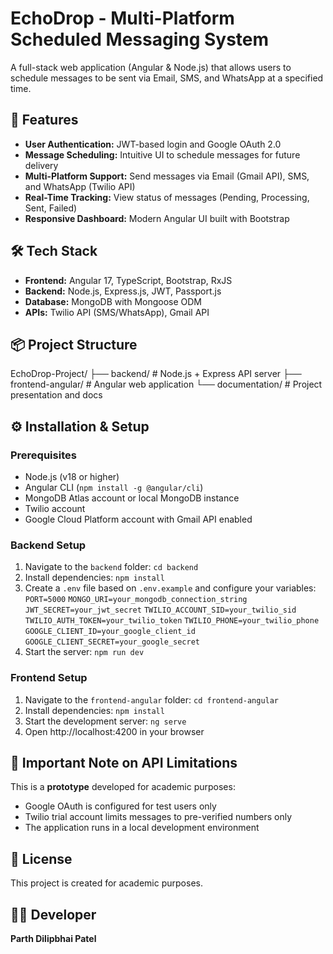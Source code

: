 # EchoDrop - Multi-Platform Scheduled Messaging System

A full-stack web application (Angular & Node.js) that allows users to schedule messages to be sent via Email, SMS, and WhatsApp at a specified time.

## 🚀 Features

- **User Authentication:** JWT-based login and Google OAuth 2.0
- **Message Scheduling:** Intuitive UI to schedule messages for future delivery
- **Multi-Platform Support:** Send messages via Email (Gmail API), SMS, and WhatsApp (Twilio API)
- **Real-Time Tracking:** View status of messages (Pending, Processing, Sent, Failed)
- **Responsive Dashboard:** Modern Angular UI built with Bootstrap

## 🛠️ Tech Stack

- **Frontend:** Angular 17, TypeScript, Bootstrap, RxJS
- **Backend:** Node.js, Express.js, JWT, Passport.js
- **Database:** MongoDB with Mongoose ODM
- **APIs:** Twilio API (SMS/WhatsApp), Gmail API

## 📦 Project Structure
EchoDrop-Project/
├── backend/ # Node.js + Express API server
├── frontend-angular/ # Angular web application
└── documentation/ # Project presentation and docs


## ⚙️ Installation & Setup

### Prerequisites
- Node.js (v18 or higher)
- Angular CLI (`npm install -g @angular/cli`)
- MongoDB Atlas account or local MongoDB instance
- Twilio account
- Google Cloud Platform account with Gmail API enabled

### Backend Setup
1. Navigate to the `backend` folder: `cd backend`
2. Install dependencies: `npm install`
3. Create a `.env` file based on `.env.example` and configure your variables:
   `PORT=5000`
   `MONGO_URI=your_mongodb_connection_string`
   `JWT_SECRET=your_jwt_secret`
   `TWILIO_ACCOUNT_SID=your_twilio_sid`
   `TWILIO_AUTH_TOKEN=your_twilio_token`
   `TWILIO_PHONE=your_twilio_phone`
   `GOOGLE_CLIENT_ID=your_google_client_id`
   `GOOGLE_CLIENT_SECRET=your_google_secret`
4. Start the server: `npm run dev`

### Frontend Setup
1. Navigate to the `frontend-angular` folder: `cd frontend-angular`
2. Install dependencies: `npm install`
3. Start the development server: `ng serve`
4. Open http://localhost:4200 in your browser

## 🔐 Important Note on API Limitations

This is a **prototype** developed for academic purposes:
- Google OAuth is configured for test users only
- Twilio trial account limits messages to pre-verified numbers only
- The application runs in a local development environment

## 📝 License

This project is created for academic purposes.

## 👨‍💻 Developer

**Parth Dilipbhai Patel**  
